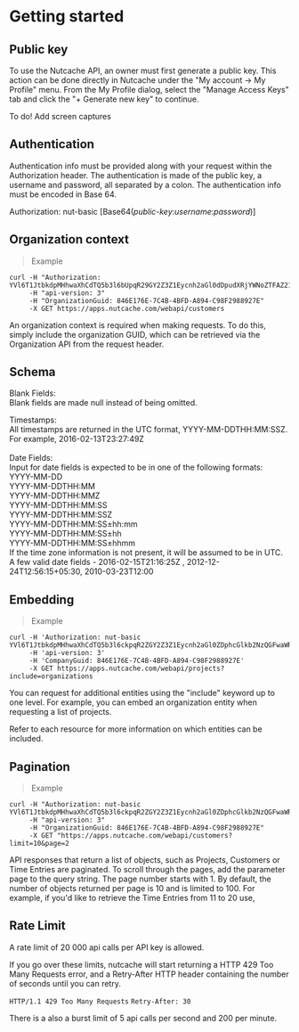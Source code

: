# Getting started


## Public key

To use the Nutcache API, an owner must first generate a public key. This action can be done directly in Nutcache under the "My account -> My Profile" menu. From the My Profile dialog, select the "Manage Access Keys" tab and click the "+ Generate new key" to continue.

To do! Add screen captures


## Authentication

Authentication info must be provided along with your request within the Authorization header. The authentication is made of the public key, a username and password, all separated by a colon. The authentication info must be encoded in Base 64.

Authorization: nut-basic [Base64(_public-key_:_username_:_password_)]

## Organization context

>Example

```shell
curl -H "Authorization: YVl6T1JtbkdpMHhwaXhCdTQ5b3l6bUpqR29GY2Z3Z1Eycnh2aGl0dDpudXRjYWNoZTFAZ21haWwuY29tOkR5bmFjb20xMjM="
	 -H "api-version: 3" 
	 -H "OrganizationGuid: 846E176E-7C4B-4BFD-A894-C98F2988927E"
	 -X GET https://apps.nutcache.com/webapi/customers
```

An organization context is required when making requests. To do this, simply include the organization GUID, which can be retrieved via the Organization API from the request header.

## Schema

Blank Fields: </br>
Blank fields are made null instead of being omitted.

Timestamps: </br>
All timestamps are returned in the UTC format, YYYY-MM-DDTHH:MM:SSZ. For example, 2016-02-13T23:27:49Z </br>
</br>
Date Fields: </br>
Input for date fields is expected to be in one of the following formats: </br>
YYYY-MM-DD  </br>
YYYY-MM-DDTHH:MM  </br>
YYYY-MM-DDTHH:MMZ  </br>
YYYY-MM-DDTHH:MM:SS  </br>
YYYY-MM-DDTHH:MM:SSZ  </br>
YYYY-MM-DDTHH:MM:SS±hh:mm  </br>
YYYY-MM-DDTHH:MM:SS±hh  </br>
YYYY-MM-DDTHH:MM:SS±hhmm  </br>
If the time zone information is not present, it will be assumed to be in UTC. </br>
A few valid date fields - 2016-02-15T21:16:25Z , 2012-12-24T12:56:15+05:30, 2010-03-23T12:00

## Embedding

>Example

```shell
curl -H 'Authorization: nut-basic YVl6T1JtbkdpMHhwaXhCdTQ5b3l6ckpqR2ZGY2Z3Z1Eycnh2aGl0ZDphcGlkb2NzQGFwaWRvY3MuY29tOnBhc3N3b3Jk' 
	 -H 'api-version: 3' 
	 -H 'CompanyGuid: 846E176E-7C4B-4BFD-A894-C98F2988927E' 
	 -X GET https://apps.nutcache.com/webapi/projects?include=organizations
```

You can request for additional entities using the "include" keyword up to one level. For example, you can embed an organization entity when requesting a list of projects.

<aside class="notice">
Refer to each resource for more information on which entities can be included.
</aside>

## Pagination

>Example

```shell
curl -H "Authorization: nut-basic YVl6T1JtbkdpMHhwaXhCdTQ5b3l6ckpqR2ZGY2Z3Z1Eycnh2aGl0ZDphcGlkb2NzQGFwaWRvY3MuY29tOnBhc3N3b3Jk" 
	 -H "api-version: 3" 
	 -H "OrganizationGuid: 846E176E-7C4B-4BFD-A894-C98F2988927E" 
	 -X GET "https://apps.nutcache.com/webapi/customers?limit=10&page=2
```

API responses that return a list of objects, such as Projects, Customers or Time Entries are paginated. To scroll through the pages, add the parameter page to the query string. The page number starts with 1. By default, the number of objects returned per page is 10 and is limited to 100. For example, if you'd like to retrieve the Time Entries from 11 to 20 use,

## Rate Limit

A rate limit of 20 000 api calls per API key is allowed.

If you go over these limits, nutcache will start returning a HTTP 429 Too Many Requests error, and a Retry-After HTTP header containing the number of seconds until you can retry.

`HTTP/1.1 429 Too Many Requests`
`Retry-After: 30`

<aside class="warning">
There is a also a burst limit of 5 api calls per second and 200 per minute.
</aside>
